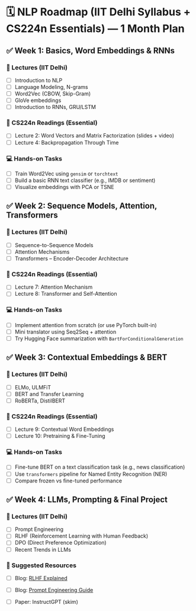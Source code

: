# 🗓️ NLP Roadmap (IIT Delhi Syllabus + CS224n Essentials) — 1 Month Plan

## ✅ Week 1: Basics, Word Embeddings & RNNs

### 🎥 Lectures (IIT Delhi)
- [ ] Introduction to NLP
- [ ] Language Modeling, N-grams
- [ ] Word2Vec (CBOW, Skip-Gram)
- [ ] GloVe embeddings
- [ ] Introduction to RNNs, GRU/LSTM

### 📖 CS224n Readings (Essential)
- [ ] Lecture 2: Word Vectors and Matrix Factorization (slides + video)
- [ ] Lecture 4: Backpropagation Through Time

### 💻 Hands-on Tasks
- [ ] Train Word2Vec using `gensim` or `torchtext`
- [ ] Build a basic RNN text classifier (e.g., IMDB or sentiment)
- [ ] Visualize embeddings with PCA or TSNE

## ✅ Week 2: Sequence Models, Attention, Transformers

### 🎥 Lectures (IIT Delhi)
- [ ] Sequence-to-Sequence Models
- [ ] Attention Mechanisms
- [ ] Transformers – Encoder-Decoder Architecture

### 📖 CS224n Readings (Essential)
- [ ] Lecture 7: Attention Mechanism
- [ ] Lecture 8: Transformer and Self-Attention

### 💻 Hands-on Tasks
- [ ] Implement attention from scratch (or use PyTorch built-in)
- [ ] Mini translator using Seq2Seq + attention
- [ ] Try Hugging Face summarization with `BartForConditionalGeneration`

## ✅ Week 3: Contextual Embeddings & BERT

### 🎥 Lectures (IIT Delhi)
- [ ] ELMo, ULMFiT
- [ ] BERT and Transfer Learning
- [ ] RoBERTa, DistilBERT

### 📖 CS224n Readings (Essential)
- [ ] Lecture 9: Contextual Word Embeddings
- [ ] Lecture 10: Pretraining & Fine-Tuning

### 💻 Hands-on Tasks
- [ ] Fine-tune BERT on a text classification task (e.g., news classification)
- [ ] Use `transformers` pipeline for Named Entity Recognition (NER)
- [ ] Compare frozen vs fine-tuned performance

## ✅ Week 4: LLMs, Prompting & Final Project

### 🎥 Lectures (IIT Delhi)
- [ ] Prompt Engineering
- [ ] RLHF (Reinforcement Learning with Human Feedback)
- [ ] DPO (Direct Preference Optimization)
- [ ] Recent Trends in LLMs

### 📖 Suggested Resources
- [ ] Blog: [RLHF Explained](https://huggingface.co/blog/rlhf)
- [ ] Blog: [Prompt Engineering Guide](https://www.promptingguide.ai/)
- [ ] Paper: InstructGPT (skim)

